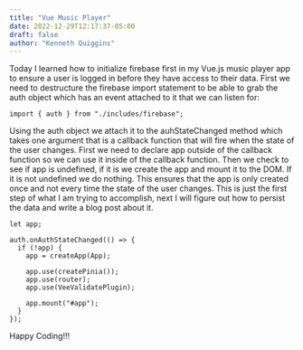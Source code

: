 ```yaml
---
title: "Vue Music Player"
date: 2022-12-29T12:17:37-05:00
draft: false
author: "Kenneth Quiggins"
---
```


Today I learned how to initialize firebase first in my Vue.js music player app to ensure a user is logged in before they have access to their data. First we need to destructure the firebase import statement to be able to grab the auth object which has an event attached to it that we can listen for:

```
import { auth } from "./includes/firebase";

```
Using the auth object we attach it to the auhStateChanged method which takes one argument that is a callback function that will fire when the state of the user changes. First we need to declare app outside of the callback function so we can use it inside of the callback function. Then we check to see if app is undefined, if it is we create the app and mount it to the DOM. If it is not undefined we do nothing. This ensures that the app is only created once and not every time the state of the user changes. This is just the first step of what I am trying to accomplish, next I will figure out how to persist the data and write a blog post about it.
```
let app;

auth.onAuthStateChanged(() => {
  if (!app) {
    app = createApp(App);

    app.use(createPinia());
    app.use(router);
    app.use(VeeValidatePlugin);

    app.mount("#app");
  }
});

```
Happy Coding!!!

